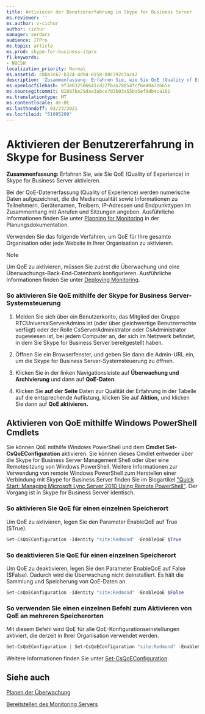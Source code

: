```yaml
---
title: Aktivieren der Benutzererfahrung in Skype for Business Server
ms.reviewer: ''
ms.author: v-cichur
author: cichur
manager: serdars
audience: ITPro
ms.topic: article
ms.prod: skype-for-business-itpro
f1.keywords:
- NOCSH
localization_priority: Normal
ms.assetid: c8bb3c67-b324-4d94-8158-00c792c7ac42
description: 'Zusammenfassung: Erfahren Sie, wie Sie QoE (Quality of Experience) in Skype for Business Server aktivieren.'
ms.openlocfilehash: 9f3e032506641cd22fbaa78054fcf6e40a72665e
ms.sourcegitcommit: 01087be29daa3abce7d3b03a55ba5ef8db4ca161
ms.translationtype: MT
ms.contentlocale: de-DE
ms.lasthandoff: 03/23/2021
ms.locfileid: "51095209"
---
```

# <a name="enable-quality-of-experience-in-skype-for-business-server"></a>Aktivieren der Benutzererfahrung in Skype for Business Server

**Zusammenfassung:** Erfahren Sie, wie Sie QoE (Quality of Experience) in Skype for Business Server aktivieren.

Bei der QoE-Datenerfassung (Quality of Experience) werden numerische Daten aufgezeichnet, die die Medienqualität sowie Informationen zu Teilnehmern, Gerätenamen, Treibern, IP-Adressen und Endpunkttypen im Zusammenhang mit Anrufen und Sitzungen angeben. Ausführliche Informationen finden Sie unter [Planning for Monitoring](/previous-versions/office/lync-server-2013/lync-server-2013-planning-for-monitoring) in der Planungsdokumentation.

Verwenden Sie das folgende Verfahren, um QoE für Ihre gesamte Organisation oder jede Website in Ihrer Organisation zu aktivieren.

> [!NOTE]
> Um QoE zu aktivieren, müssen Sie zuerst die Überwachung und eine Überwachungs-Back-End-Datenbank konfigurieren. Ausführliche Informationen finden Sie unter [Deploying Monitoring](/previous-versions/office/lync-server-2013/lync-server-2013-deploying-monitoring).

### <a name="to-enable-qoe-by-using-skype-for-business-server-control-panel"></a>So aktivieren Sie QoE mithilfe der Skype for Business Server-Systemsteuerung

1.  Melden Sie sich über ein Benutzerkonto, das Mitglied der Gruppe RTCUniversalServerAdmins ist (oder über gleichwertige Benutzerrechte verfügt) oder der Rolle CsServerAdministrator oder CsAdministrator zugewiesen ist, bei jedem Computer an, der sich im Netzwerk befindet, in dem Sie Skype for Business Server bereitgestellt haben.

2. Öffnen Sie ein Browserfenster, und geben Sie dann die Admin-URL ein, um die Skype for Business Server-Systemsteuerung zu öffnen.

3. Klicken Sie in der linken Navigationsleiste auf **Überwachung und Archivierung** und dann auf **QoE-Daten**.

4. Klicken Sie **auf der Seite** Daten zur Qualität der Erfahrung in der Tabelle auf die entsprechende Auflistung, klicken Sie auf **Aktion,** und klicken Sie dann auf **QoE aktivieren.**

## <a name="enabling-qoe-by-using-windows-powershell-cmdlets"></a>Aktivieren von QoE mithilfe Windows PowerShell Cmdlets

Sie können QoE mithilfe Windows PowerShell und dem **Cmdlet Set-CsQoEConfiguration** aktivieren. Sie können dieses Cmdlet entweder über die Skype for Business Server Management Shell oder über eine Remotesitzung von Windows PowerShell. Weitere Informationen zur Verwendung von remote Windows PowerShell zum Herstellen einer Verbindung mit Skype for Business Server finden Sie im Blogartikel ["Quick Start: Managing Microsoft Lync Server 2010 Using Remote PowerShell"](https://go.microsoft.com/fwlink/p/?linkId=255876). Der Vorgang ist in Skype for Business Server identisch.

### <a name="to-enable-qoe-for-a-single-location"></a>So aktivieren Sie QoE für einen einzelnen Speicherort

 Um QoE zu aktivieren, legen Sie den Parameter EnableQoE auf True ($True).

  ```PowerShell
  Set-CsQoEConfiguration -Identity "site:Redmond" -EnableQoE $True
  ```

### <a name="to-disable-qoe-for-a-single-location"></a>So deaktivieren Sie QoE für einen einzelnen Speicherort

 Um QoE zu deaktivieren, legen Sie den Parameter EnableQoE auf False ($False). Dadurch wird die Überwachung nicht deinstalliert. Es hält die Sammlung und Speicherung von QoE-Daten an.

  ```PowerShell
  Set-CsQoEConfiguration -Identity "site:Redmond" -EnableQoE $False
  ```

### <a name="to-use-a-single-command-to-enable-qoe-in-multiple-locations"></a>So verwenden Sie einen einzelnen Befehl zum Aktivieren von QoE an mehreren Speicherorten

 Mit diesem Befehl wird QoE für alle QoE-Konfigurationseinstellungen aktiviert, die derzeit in Ihrer Organisation verwendet werden.

  ```PowerShell
  Get-CsQoEConfiguration | Set-CsQoEConfiguration "site:Redmond" -EnableQoE $True
  ```

Weitere Informationen finden Sie unter [Set-CsQoEConfiguration](/powershell/module/skype/set-csqoeconfiguration?view=skype-ps).

## <a name="see-also"></a>Siehe auch

[Planen der Überwachung](/previous-versions/office/lync-server-2013/lync-server-2013-planning-for-monitoring)

[Bereitstellen des Monitoring Servers](/previous-versions/office/lync-server-2013/lync-server-2013-deploying-monitoring)